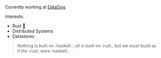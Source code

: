 Currently working at [DataDog](https://datadoghq.com).

Interests:
* Rust :crab:
* Distributed Systems
* Datastores

> Nothing is built on :haskell: ; all is built on :rust:, but we must build as if the :rust: were :haskell: .
